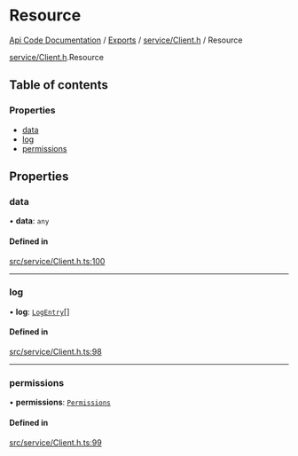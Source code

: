 # Resource
 
[Api Code Documentation](../README.md) / [Exports](../modules.md) / [service/Client.h](../modules/service_Client_h.md) / Resource

[service/Client.h](../modules/service_Client_h.md).Resource

## Table of contents

### Properties

- [data](service_Client_h.Resource.md#data)
- [log](service_Client_h.Resource.md#log)
- [permissions](service_Client_h.Resource.md#permissions)

## Properties

### data

• **data**: `any`

#### Defined in

[src/service/Client.h.ts:100](https://github.com/openkfw/TruBudget/blob/f6ee764/api/src/service/Client.h.ts#L100)

___

### log

• **log**: [`LogEntry`](service_Client_h.LogEntry.md)[]

#### Defined in

[src/service/Client.h.ts:98](https://github.com/openkfw/TruBudget/blob/f6ee764/api/src/service/Client.h.ts#L98)

___

### permissions

• **permissions**: [`Permissions`](../modules/authz_types.md#permissions)

#### Defined in

[src/service/Client.h.ts:99](https://github.com/openkfw/TruBudget/blob/f6ee764/api/src/service/Client.h.ts#L99)
